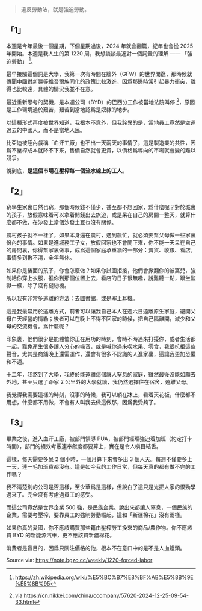 > 違反勞動法，就是強迫勞動。

## 「1」

本週是今年最後一個星期，下個星期過後，2024 年就會翻篇，紀年也會從 2025 年開始。本週是我人生的第 1220 周，我想談談最近對一個詞彙的理解 —— 「強迫勞動」 [^forced-labor-wikipedia]。

最早接觸這個詞是大學，我第一次有時間在牆外（GFW）的世界閒逛，那時候就傳聞中國對新疆等維吾爾族同化的政策比較激進，因爲那邊時常引起暴力衝突，離得也比較遠，具體的情況我並不在意。

最近重新思考的契機，是本週公司（BYD）的巴西分工作被當地法院叫停 [^BYD-law-event]，原因是工作環境過於艱苦，艱苦到當地認爲是奴隸的地步。

以這種形式再度被世界知道，我根本不意外，但我詫異的是，當地員工竟然是空運過去的中國人，而不是當地人民。

比亞迪被陸內戲稱「血汗工廠」也不出一天兩天的事情了，這是製造業的共性，因爲不壓榨成本就降不下來，售價自然就會更貴，以價格爲導向的市場就會變的難以競爭。

說到底，**是這個市場在壓榨每一個流水線上的工人**。

## 「2」

窮學生家裏自然也窮，那個時候錢不僅少，甚至都不想回家，爲什麼呢？對於城裏的孩子，放假意味着可以拿着閒錢出去旅遊，或是呆在自己的房間一整天，就算什麼都不做，在沙發上當個沙發土豆也沒有關係。

農村孩子就不一樣了，如果本身還在農村，遇到農忙，就必須要幫父母做一些家裏份內的事情。如果是進城務工子女，放假回家也不會閒下來，你不能一天呆在自己的房間裏，你得幫家裏做事，成爲這個家庭承重牆的一部分：賣貨、收銀、看店。事情多到數不清，全年無休。

如果你是後面的孩子，你會怎麼做？如果你試圖拒接，他們會掀翻你的被窩兒，強制給你穿上衣服，推你到那個位置上去，看店的日子很無趣，說難聽一點，跟坐監獄一樣，除了沒有縫紉機。

所以我有非常多逃離的方法：去圖書館，或是塞上耳機。

這是我最常用於逃離方式，前者可以讓我自己本人在週六日遠離原生家庭，避開父母白天經營的情勒；後者可以在晚上不得不回家的時候，把自己隔離開，減少和父母的交流機會。爲什麼呢？

印象裏，他們很少是能體恤你正在用功的時刻，會時不時過來打擾你，或者生活都一起，難免產生很多讓人分心的噪音，或是喊你過來喫水果、零食，我很抗拒這些聲音，尤其是商鋪晚上還需運作，還會有很多不認識的人進家裏，這讓我更加恐懼和不適。

十二年，我熬到了大學，我終於能遠離這個讓人窒息的家庭，雖然最後沒能如願去外地，甚至只選了距家 2 公里外的大學就讀，我仍然選擇住在宿舍，遠離父母。

我覺得我需要這樣的時刻，沒事的時候，我可以躺在牀上，看着天花板，什麼都不用想，什麼都不用做，不會有人叫我去做這做那，因爲我受夠了。

## 「3」

畢業之後，進入血汗工廠，被部門領導 PUA，被部門經理強迫着加班（約定打卡時間），部門的績效考覈連奉獻度都要算上，實在是令人嗔目結舌。

這樣，每天需要多呆 2 個小時，一個月算下來會多出 3 個人天。每週不僅要多上一天，連一毛加班費都沒有。這是如今我的工作日常，但每天真的都有做不完的工作嗎？

我不清楚別的公司是否這樣，至少華爲是這樣，但說白了這只是光把人家的恨勁學過來了。完全沒有考慮過員工的感受。

而這公司竟然是世界企業 500 強，是民族企業。說出來都讓人窒息，一個民族的企業，需要考壓榨，要靠員工的強制勞動崛起，這和「新疆棉花」沒有兩樣。

如果你真的愛國，你不應該購買那些籍由壓榨勞工換來的商品/農作物。你不應該買 BYD 的新能源汽車，更不應該買新疆棉花。

消費者是盲目的，因爲只關注價格的他，根本不在意口中的是不是人血饅頭。

[^forced-labor-wikipedia]: https://zh.wikipedia.org/wiki/%E5%BC%B7%E8%BF%AB%E5%8B%9E%E5%8B%95
[^BYD-law-event]:via https://cn.nikkei.com/china/ccompany/57620-2024-12-25-09-54-33.html

Source via: https://note.bgzo.cc/weekly/1220-forced-labor